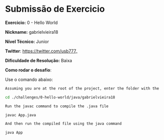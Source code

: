 # Submissão de Exercicio

**Exercicio:** 0 - Hello World

**Nickname:** gabrielvieira18

**Nível Técnico:** Junior

**Twitter**: https://twitter.com/usb777_

**Dificuldade de Resolução:** Baixa

**Como rodar o desafio**:

Use o comando abaixo:
```bash
Assuming you are at the root of the project, enter the folder with the .java file

cd ./challenges/0-hello-world/java/gabrielvieira18

Run the javac command to compile the .java file

javac App.java

And then run the compiled file using the java command

java App
```
